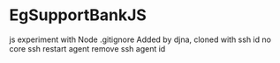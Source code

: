 # EgSupportBankJS
js experiment
with Node .gitignore
Added by djna, cloned with ssh id
no core ssh
restart agent
remove ssh agent id
